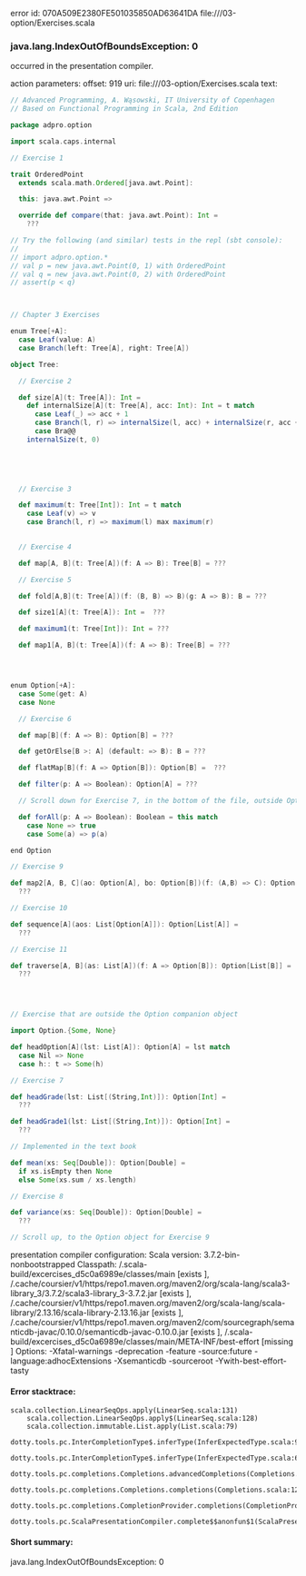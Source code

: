 error id: 070A509E2380FE501035850AD63641DA
file://<WORKSPACE>/03-option/Exercises.scala
### java.lang.IndexOutOfBoundsException: 0

occurred in the presentation compiler.



action parameters:
offset: 919
uri: file://<WORKSPACE>/03-option/Exercises.scala
text:
```scala
// Advanced Programming, A. Wąsowski, IT University of Copenhagen
// Based on Functional Programming in Scala, 2nd Edition

package adpro.option

import scala.caps.internal

// Exercise 1

trait OrderedPoint
  extends scala.math.Ordered[java.awt.Point]:

  this: java.awt.Point =>

  override def compare(that: java.awt.Point): Int =
    ???

// Try the following (and similar) tests in the repl (sbt console):
//
// import adpro.option.*
// val p = new java.awt.Point(0, 1) with OrderedPoint
// val q = new java.awt.Point(0, 2) with OrderedPoint
// assert(p < q)



// Chapter 3 Exercises

enum Tree[+A]:
  case Leaf(value: A)
  case Branch(left: Tree[A], right: Tree[A])

object Tree:

  // Exercise 2

  def size[A](t: Tree[A]): Int = 
    def internalSize[A](t: Tree[A], acc: Int): Int = t match
      case Leaf(_) => acc + 1
      case Branch(l, r) => internalSize(l, acc) + internalSize(r, acc + 1)
      case Bra@@
    internalSize(t, 0)

      
    


  // Exercise 3

  def maximum(t: Tree[Int]): Int = t match
    case Leaf(v) => v
    case Branch(l, r) => maximum(l) max maximum(r)
  

  // Exercise 4

  def map[A, B](t: Tree[A])(f: A => B): Tree[B] = ???

  // Exercise 5

  def fold[A,B](t: Tree[A])(f: (B, B) => B)(g: A => B): B = ???

  def size1[A](t: Tree[A]): Int =  ???

  def maximum1(t: Tree[Int]): Int = ???

  def map1[A, B](t: Tree[A])(f: A => B): Tree[B] = ???




enum Option[+A]:
  case Some(get: A)
  case None

  // Exercise 6

  def map[B](f: A => B): Option[B] = ???

  def getOrElse[B >: A] (default: => B): B = ???

  def flatMap[B](f: A => Option[B]): Option[B] =  ???

  def filter(p: A => Boolean): Option[A] = ???

  // Scroll down for Exercise 7, in the bottom of the file, outside Option

  def forAll(p: A => Boolean): Boolean = this match
    case None => true
    case Some(a) => p(a)

end Option

// Exercise 9

def map2[A, B, C](ao: Option[A], bo: Option[B])(f: (A,B) => C): Option[C] =
  ???

// Exercise 10

def sequence[A](aos: List[Option[A]]): Option[List[A]] =
  ???

// Exercise 11

def traverse[A, B](as: List[A])(f: A => Option[B]): Option[List[B]] =
  ???




// Exercise that are outside the Option companion object

import Option.{Some, None}

def headOption[A](lst: List[A]): Option[A] = lst match
  case Nil => None
  case h:: t => Some(h)

// Exercise 7

def headGrade(lst: List[(String,Int)]): Option[Int] =
  ???

def headGrade1(lst: List[(String,Int)]): Option[Int] =
  ???

// Implemented in the text book

def mean(xs: Seq[Double]): Option[Double] =
  if xs.isEmpty then None
  else Some(xs.sum / xs.length)

// Exercise 8

def variance(xs: Seq[Double]): Option[Double] =
  ???

// Scroll up, to the Option object for Exercise 9

```


presentation compiler configuration:
Scala version: 3.7.2-bin-nonbootstrapped
Classpath:
<WORKSPACE>/.scala-build/excercises_d5c0a6989e/classes/main [exists ], <HOME>/.cache/coursier/v1/https/repo1.maven.org/maven2/org/scala-lang/scala3-library_3/3.7.2/scala3-library_3-3.7.2.jar [exists ], <HOME>/.cache/coursier/v1/https/repo1.maven.org/maven2/org/scala-lang/scala-library/2.13.16/scala-library-2.13.16.jar [exists ], <HOME>/.cache/coursier/v1/https/repo1.maven.org/maven2/com/sourcegraph/semanticdb-javac/0.10.0/semanticdb-javac-0.10.0.jar [exists ], <WORKSPACE>/.scala-build/excercises_d5c0a6989e/classes/main/META-INF/best-effort [missing ]
Options:
-Xfatal-warnings -deprecation -feature -source:future -language:adhocExtensions -Xsemanticdb -sourceroot <WORKSPACE> -Ywith-best-effort-tasty




#### Error stacktrace:

```
scala.collection.LinearSeqOps.apply(LinearSeq.scala:131)
	scala.collection.LinearSeqOps.apply$(LinearSeq.scala:128)
	scala.collection.immutable.List.apply(List.scala:79)
	dotty.tools.pc.InterCompletionType$.inferType(InferExpectedType.scala:94)
	dotty.tools.pc.InterCompletionType$.inferType(InferExpectedType.scala:62)
	dotty.tools.pc.completions.Completions.advancedCompletions(Completions.scala:523)
	dotty.tools.pc.completions.Completions.completions(Completions.scala:122)
	dotty.tools.pc.completions.CompletionProvider.completions(CompletionProvider.scala:139)
	dotty.tools.pc.ScalaPresentationCompiler.complete$$anonfun$1(ScalaPresentationCompiler.scala:194)
```
#### Short summary: 

java.lang.IndexOutOfBoundsException: 0